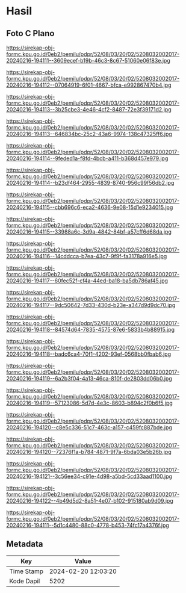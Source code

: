 # Hasil

## Foto C Plano

https://sirekap-obj-formc.kpu.go.id/0eb2/pemilu/pdpr/52/08/03/20/02/5208032002017-20240216-194111--3609ecef-b19b-46c3-8c67-51060e06f83e.jpg

https://sirekap-obj-formc.kpu.go.id/0eb2/pemilu/pdpr/52/08/03/20/02/5208032002017-20240216-194112--07064919-6f01-4667-bfca-e992867470b4.jpg

https://sirekap-obj-formc.kpu.go.id/0eb2/pemilu/pdpr/52/08/03/20/02/5208032002017-20240216-194113--3b25cbe3-4e46-4cf2-8487-72e3f39171d2.jpg

https://sirekap-obj-formc.kpu.go.id/0eb2/pemilu/pdpr/52/08/03/20/02/5208032002017-20240216-194113--646834bc-25c2-43a6-9974-138c47325ff6.jpg

https://sirekap-obj-formc.kpu.go.id/0eb2/pemilu/pdpr/52/08/03/20/02/5208032002017-20240216-194114--9feded1a-f8fd-4bcb-a411-b368d457e979.jpg

https://sirekap-obj-formc.kpu.go.id/0eb2/pemilu/pdpr/52/08/03/20/02/5208032002017-20240216-194114--b23df464-2955-4839-8740-956c99f56db2.jpg

https://sirekap-obj-formc.kpu.go.id/0eb2/pemilu/pdpr/52/08/03/20/02/5208032002017-20240216-194115--cbb696c6-eca2-4636-9e08-15d1e9234015.jpg

https://sirekap-obj-formc.kpu.go.id/0eb2/pemilu/pdpr/52/08/03/20/02/5208032002017-20240216-194115--33988a6c-3d9a-4842-84bf-a57cff6d68da.jpg

https://sirekap-obj-formc.kpu.go.id/0eb2/pemilu/pdpr/52/08/03/20/02/5208032002017-20240216-194116--14cddcca-b7ea-43c7-9f9f-fa3178a916e5.jpg

https://sirekap-obj-formc.kpu.go.id/0eb2/pemilu/pdpr/52/08/03/20/02/5208032002017-20240216-194117--60fec52f-cf4a-44ed-ba18-ba5db786af45.jpg

https://sirekap-obj-formc.kpu.go.id/0eb2/pemilu/pdpr/52/08/03/20/02/5208032002017-20240216-194117--9dc50642-7d33-430d-b23e-a347d9d9dc70.jpg

https://sirekap-obj-formc.kpu.go.id/0eb2/pemilu/pdpr/52/08/03/20/02/5208032002017-20240216-194118--84574d64-7835-4575-87e6-5833b4b88915.jpg

https://sirekap-obj-formc.kpu.go.id/0eb2/pemilu/pdpr/52/08/03/20/02/5208032002017-20240216-194118--badc6ca4-70f1-4202-93ef-0568bb0fbab6.jpg

https://sirekap-obj-formc.kpu.go.id/0eb2/pemilu/pdpr/52/08/03/20/02/5208032002017-20240216-194119--6a2b3f04-4a13-46ca-810f-de2803dd06b0.jpg

https://sirekap-obj-formc.kpu.go.id/0eb2/pemilu/pdpr/52/08/03/20/02/5208032002017-20240216-194119--57123086-5d7d-4e3c-8603-b894c2f0b6f5.jpg

https://sirekap-obj-formc.kpu.go.id/0eb2/pemilu/pdpr/52/08/03/20/02/5208032002017-20240216-194120--c8e5c336-51c7-463c-a157-c459fc887bde.jpg

https://sirekap-obj-formc.kpu.go.id/0eb2/pemilu/pdpr/52/08/03/20/02/5208032002017-20240216-194120--72376f1a-b784-4871-9f7a-6bda03e5b26b.jpg

https://sirekap-obj-formc.kpu.go.id/0eb2/pemilu/pdpr/52/08/03/20/02/5208032002017-20240216-194121--3c56ee34-c91e-4d98-a5bd-5cd33aad1100.jpg

https://sirekap-obj-formc.kpu.go.id/0eb2/pemilu/pdpr/52/08/03/20/02/5208032002017-20240216-194122--4b49d5d2-8a51-4e07-b102-915180ab9d09.jpg

https://sirekap-obj-formc.kpu.go.id/0eb2/pemilu/pdpr/52/08/03/20/02/5208032002017-20240216-194111--5d1c4480-88c0-4778-b453-74fc17a4376f.jpg


## Metadata

| Key        | Value               |
| ---------- | ------------------- |
| Time Stamp | 2024-02-20 12:03:20 |
| Kode Dapil | 5202                |



